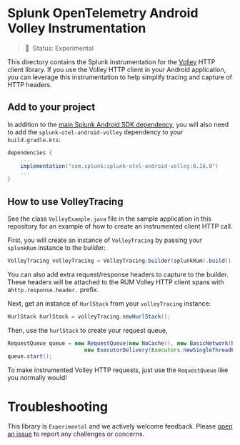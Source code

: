 
# Splunk OpenTelemetry Android Volley Instrumentation

> :construction: &nbsp;Status: Experimental

This directory contains the Splunk instrumentation for the [Volley](https://google.github.io/volley/)
HTTP client library. If you use the Volley HTTP client in your Android application, you can
leverage this instrumentation to help simplify tracing and capture of HTTP headers.

## Add to your project

In addition to the [main Splunk Android SDK dependency](https://github.com/signalfx/splunk-otel-android#getting-the-library),
you will also need to add the `splunk-otel-android-volley` dependency to your `build.gradle.kts`:


```gradle
dependencies {
    ...
    implementation("com.splunk:splunk-otel-android-volley:0.16.0")
    ...
}
```

## How to use VolleyTracing

See the class `VolleyExample.java` file in the sample application in this repository for an
example of how to create an instrumented client HTTP call.

First, you will create an instance of `VolleyTracing` by passing your `splunkRum` instance
to the builder:

```java
VolleyTracing volleyTracing = VolleyTracing.builder(splunkRum).build();
```
You can also add extra request/response headers to capture to the builder.
These headers will be attached to the RUM Volley HTTP client spans with
a`http.response.header.` prefix.

Next, get an instance of `HurlStack` from your `volleyTracing` instance:

```java
HurlStack hurlStack = volleyTracing.newHurlStack();
```

Then, use the `hurlStack` to create your request queue,

```java
RequestQueue queue = new RequestQueue(new NoCache(), new BasicNetwork(hurlStack), 1,
                        new ExecutorDelivery(Executors.newSingleThreadExecutor()));
queue.start();
```

To make instrumented Volley HTTP requests, just use the `RequestQueue` like you normally would!

# Troubleshooting

This library is `Experimental` and we actively welcome feedback. Please
[open an issue](https://github.com/signalfx/splunk-otel-android/issues/new) to report any
challenges or concerns.
